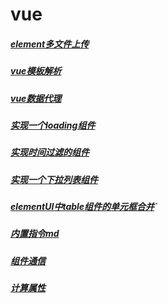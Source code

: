 
# vue

##### [element多文件上传](/vue/element多文件上传.md) 
##### [vue模板解析](/vue/vue-模板解析.md) 
##### [vue数据代理](/vue/vue-数据代理.md) 
##### [实现一个loading组件](/vue/vueLoadingCompnents.md) 
##### [实现时间过滤的组件](/vue/vueVTime.md) 
##### [实现一个下拉列表组件](/vue/vuePopDropdown.md) 
##### [elementUI中table组件的单元框合并](/vue/vueElememtTable.md)`
##### [内置指令md](/vue/Vue----内置指令.md)
##### [组件通信](/vue/vue----组件通信.md)
##### [计算属性](/vue/Vue----计算属性.md)
